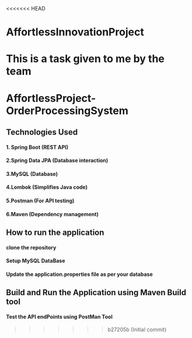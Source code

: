 <<<<<<< HEAD
# AffortlessInnovationProject
This is a task given to me by the team
=======
# AffortlessProject-OrderProcessingSystem

 ## Technologies Used
 #### 1. Spring Boot (REST API)
#### 2.Spring Data JPA (Database interaction)
#### 3.MySQL (Database)
#### 4.Lombok (Simplifies Java code)
#### 5.Postman (For API testing)
#### 6.Maven (Dependency management)


## How to run the application
#### clone the repository
#### Setup MySQL DataBase
#### Update the application.properties file as per your database


## Build and Run the Application using Maven Build tool

#### Test the API endPoints using PostMan Tool




>>>>>>> b27205b (Initial commit)
